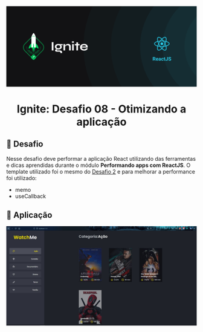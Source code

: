 <img alt="ignit" src="screens/ignite.png" />
<h1 align="center">Ignite: Desafio 08 - Otimizando a aplicação</h1>

## :bookmark_tabs: Desafio
Nesse desafio deve performar a aplicação React utilizando das ferramentas e dicas aprendidas durante o módulo **Performando apps com ReactJS**. O template utilizado foi o mesmo do [Desafio 2](https://github.com/loressl/desafio-2-trilha-reactjs) e para melhorar a performance foi utilizado:
  
  - memo
  - useCallback

## :sparkler: Aplicação
<img alt="front" src="screens/front.JPG" />

